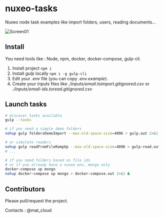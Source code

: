 # nuxeo-tasks
Nuxeo node task examples like import folders, users, reading documents...

![Screen01](screenshots/nuxeo-tasks-01.gif)

## Install

You need tools like : Node, npm, docker, docker-compose, gulp-cli.

1. Install project `npm i`
1. Install _gulp_ locally `npm i -g gulp-cli`
1. Edit your *.env* file (you can copy *.env.example*).
1. Create your inputs files like _./inputs/email.toimport.gitignored.csv_  or _./inputs/email-ids.toread.gitignored.csv_

## Launch tasks

```bash
# discover tasks available
gulp --tasks

# if you need a simple demo folders
nohup gulp foldersDemoImport --max-old-space-size=4096 > gulp.out 2>&1 &

# or simulate readers
nohup gulp readFromFileRampUp --max-old-space-size=4096 > gulp-read.out 2>&1 &
# ...

# if you need folders based on file ids
# or if you already have a nuxeo env, mongo only
docker-compose up mongo
nohup docker-compose up mongo > docker-compose.out 2>&1 &
```

## Contributors

Please pull/request the project.

Contacts : @mat_cloud

